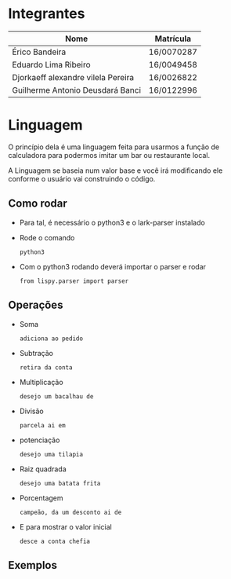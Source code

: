 # Integrantes

|Nome|Matrícula|
|----|---------|
|Érico Bandeira|16/0070287|
|Eduardo Lima Ribeiro|16/0049458|
|Djorkaeff alexandre vilela Pereira|16/0026822|
|Guilherme Antonio Deusdará Banci|16/0122996|

# Linguagem 

O princípio dela é uma linguagem feita para usarmos a função de calculadora para podermos imitar um bar ou restaurante local.

A Linguagem se baseia num valor base e você irá modificando ele conforme o usuário vai construindo o código.

## Como rodar
- Para tal, é necessário o python3 e o lark-parser instalado
- Rode o comando 
    
    `python3`

- Com o python3 rodando deverá importar o parser e rodar

    `from lispy.parser import parser`

## Operações 
- Soma

    `adiciona ao pedido`

- Subtração 

    `retira da conta`

- Multiplicação

    `desejo um bacalhau de`

- Divisão

    `parcela ai em`

- potenciação 

    `desejo uma tilapia`

- Raiz quadrada

    `desejo uma batata frita`

- Porcentagem

    `campeão, da um desconto ai de`

- E para mostrar o valor inicial

     `desce a conta chefia`


## Exemplos
